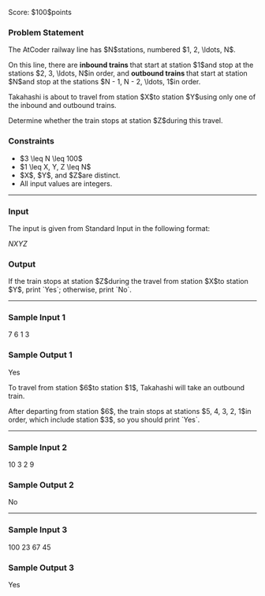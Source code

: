 
<div>

<span>

<span>

<p>
Score: $100$points
</p>

<div>

<section>

### **Problem Statement**

<p>
The AtCoder railway line has $N$stations, numbered $1, 2, \ldots, N$.
</p>

<p>
On this line, there are 
<strong>
inbound trains
</strong>
that start at station $1$and stop at the stations $2, 3, \ldots, N$in order, and 
<strong>
outbound trains
</strong>
that start at station $N$and stop at the stations $N - 1, N - 2, \ldots, 1$in order.
</p>

<p>
Takahashi is about to travel from station $X$to station $Y$using only one of the inbound and outbound trains.
</p>

<p>
Determine whether the train stops at station $Z$during this travel.
</p>

</section>

</div>

<div>

<section>

### **Constraints**

<ul>

<li>
$3 \leq N \leq 100$
</li>

<li>
$1 \leq X, Y, Z \leq N$
</li>

<li>
$X$, $Y$, and $Z$are distinct.
</li>

<li>
All input values are integers.
</li>

</ul>

</section>

</div>

---

<div>

<div>

<section>

### **Input**

<p>
The input is given from Standard Input in the following format:
</p>

<div>

$N$$X$$Y$$Z$
</div>

</section>

</div>

<div>

<section>

### **Output**

<p>
If the train stops at station $Z$during the travel from station $X$to station $Y$, print `Yes`; otherwise, print `No`.
</p>

</section>

</div>

</div>

---

<div>

<section>

### **Sample Input 1**

<div>

7 6 1 3

</div>

</section>

</div>

<div>

<section>

### **Sample Output 1**

<div>

Yes

</div>

<p>
To travel from station $6$to station $1$, Takahashi will take an outbound train.
</p>

<p>
After departing from station $6$, the train stops at stations $5, 4, 3, 2, 1$in order, which include station $3$, so you should print `Yes`.
</p>

</section>

</div>

---

<div>

<section>

### **Sample Input 2**

<div>

10 3 2 9

</div>

</section>

</div>

<div>

<section>

### **Sample Output 2**

<div>

No

</div>

</section>

</div>

---

<div>

<section>

### **Sample Input 3**

<div>

100 23 67 45

</div>

</section>

</div>

<div>

<section>

### **Sample Output 3**

<div>

Yes

</div>

</section>

</div>

</span>

</span>

</div>
